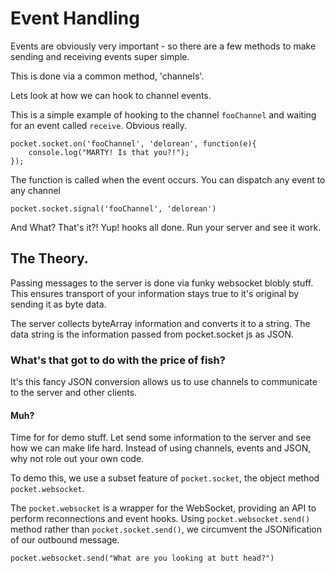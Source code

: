 # Event Handling

Events are obviously very important - so there are a few methods
to make sending and receiving events super simple.

This is done via a common method, 'channels'.

Lets look at how we can hook to channel events.


This is a simple example of hooking to the channel `fooChannel` and waiting
for an event called `receive`. Obvious really.

    pocket.socket.on('fooChannel', 'delorean', function(e){
        console.log("MARTY! Is that you?!");
    });


The function is called when the event occurs. You can dispatch any event 
to any channel 

    pocket.socket.signal('fooChannel', 'delorean')


And What? That's it?! Yup! hooks all done. Run your server and see it work.


## The Theory.

Passing messages to the server is done via funky websocket blobly stuff.
This ensures transport of your information stays true to it's original by sending it as byte data.

The server collects byteArray information and converts it to a string.
The data string is the information passed from pocket.socket js as JSON.


### What's that got to do with the price of fish?

It's this fancy JSON conversion allows us to use channels to communicate
to the server and other clients.


#### Muh?

Time for for demo stuff. Let send some information to the server and see how we can make life hard. Instead of using channels, events and JSON, why not role out your own code.

To demo this, we use a subset feature of `pocket.socket`, the object method
`pocket.websocket`.

The `pocket.websocket` is a wrapper for the WebSocket, providing an API to perform reconnections and event hooks. Using `pocket.websocket.send()` method rather than `pocket.socket.send()`, we circumvent the JSONification of
our outbound message.

    pocket.websocket.send("What are you looking at butt head?")
    
